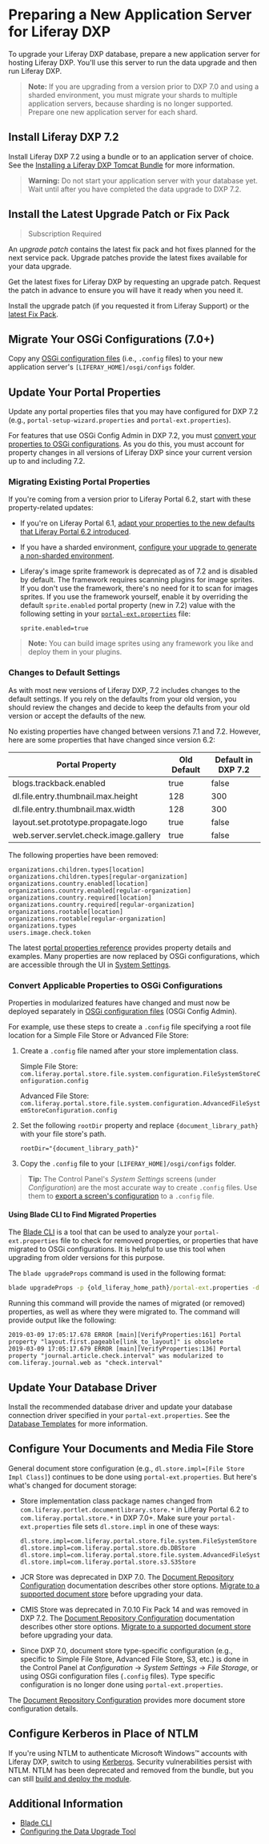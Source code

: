 # Preparing a New Application Server for Liferay DXP

To upgrade your Liferay DXP database, prepare a new application server for hosting Liferay DXP. You'll use this server to run the data upgrade and then run Liferay DXP.

> **Note:** If you are upgrading from a version prior to DXP 7.0 and using a sharded environment, you must migrate your shards to multiple application servers, because sharding is no longer supported. Prepare one new application server for each shard.

## Install Liferay DXP 7.2

Install Liferay DXP 7.2 using a bundle or to an application server of choice. See the [Installing a Liferay DXP Tomcat Bundle](../installing-liferay-dxp-on-premises/installing-a-liferay-dxp-tomcat-bundle.md) for more information.

> **Warning:** Do not start your application server with your database yet. Wait until after you have completed the data upgrade to DXP 7.2.

## Install the Latest Upgrade Patch or Fix Pack
> Subscription Required

An *upgrade patch* contains the latest fix pack and hot fixes planned for the next service pack. Upgrade patches provide the latest fixes available for your data upgrade.

Get the latest fixes for Liferay DXP by requesting an upgrade patch. Request the patch in advance to ensure you will have it ready when you need it.

Install the upgrade patch (if you requested it from Liferay Support) or the [latest Fix Pack](https://help.liferay.com/hc/en-us/articles/360028810452-Patching-Liferay-DXP).

## Migrate Your OSGi Configurations (7.0+)

Copy any [OSGi configuration files](https://help.liferay.com/hc/en-us/articles/360029131651-Understanding-System-Configuration-Files) (i.e., `.config` files) to your new application server's `[LIFERAY_HOME]/osgi/configs` folder.

## Update Your Portal Properties

Update any portal properties files that you may have configured for DXP 7.2 (e.g., `portal-setup-wizard.properties` and `portal-ext.properties`).

For features that use OSGi Config Admin in DXP 7.2, you must [convert your properties to OSGi configurations](#convert-applicable-properties-to-osgi-configurations). As you do this, you must account for property changes in all versions of Liferay DXP since your current version up to and including 7.2.

### Migrating Existing Portal Properties

If you're coming from a version prior to Liferay Portal 6.2, start with these
property-related updates:

* If you're on Liferay Portal 6.1, [adapt your properties to the new defaults that Liferay Portal 6.2 introduced](https://help.liferay.com/hc/en-us/articles/360017903232-Upgrading-Liferay#review-the-liferay-62-properties-defaults).

* If you have a sharded environment, [configure your upgrade to generate a non-sharded environment](./97-upgrading-a-sharded-environment.md).

* Liferay's image sprite framework is deprecated as of 7.2 and is disabled by default. The framework requires scanning plugins for image sprites. If you don't use the framework, there's no need for it to scan for images sprites. If you use the framework yourself, enable it by overriding the default `sprite.enabled` portal property (new in 7.2) value with the following setting in your [`portal-ext.properties`](https://help.liferay.com/hc/en-us/articles/360028712292-Portal-Properties) file:

    ```properties
    sprite.enabled=true
    ```

> **Note:** You can build image sprites using any framework you like and deploy them in your plugins.

### Changes to Default Settings

As with most new versions of Liferay DXP, 7.2 includes changes to the default settings. If you rely on the defaults from your old version, you should review the changes and decide to keep the defaults from your old version or accept the defaults of the new.

No existing properties have changed between versions 7.1 and 7.2. However, here are some properties that have changed since version 6.2:

| **Portal Property** | **Old Default** | **Default in DXP 7.2** |
| --- | --- | --- |
| blogs.trackback.enabled | true | false |
| dl.file.entry.thumbnail.max.height | 128 | 300 |
| dl.file.entry.thumbnail.max.width | 128 | 300 |
| layout.set.prototype.propagate.logo | true | false |
| web.server.servlet.check.image.gallery | true | false |

The following properties have been removed:

```properties
organizations.children.types[location]
organizations.children.types[regular-organization]
organizations.country.enabled[location]
organizations.country.enabled[regular-organization]
organizations.country.required[location]
organizations.country.required[regular-organization]
organizations.rootable[location]
organizations.rootable[regular-organization]
organizations.types
users.image.check.token
```

The latest [portal properties reference](https://docs.liferay.com/dxp/portal/7.2-latest/propertiesdoc/portal.properties.html) provides property details and examples. Many properties are now replaced by OSGi configurations, which are accessible through the UI in [System Settings](https://help.liferay.com/hc/en-us/articles/360029131591-System-Settings).

### Convert Applicable Properties to OSGi Configurations

Properties in modularized features have changed and must now be deployed separately in [OSGi configuration files](https://help.liferay.com/hc/en-us/articles/360029131591-System-Settings#exporting-and-importing-configurations) (OSGi Config Admin).

For example, use these steps to create a `.config` file specifying a root file location for a Simple File Store or Advanced File Store:

1. Create a `.config` file named after your store implementation class.

    Simple File Store:
    `com.liferay.portal.store.file.system.configuration.FileSystemStoreConfiguration.config`

    Advanced File Store:
    `com.liferay.portal.store.file.system.configuration.AdvancedFileSystemStoreConfiguration.config`

1. Set the following `rootDir` property and replace `{document_library_path}` with your file store's path.

    ```properties
    rootDir="{document_library_path}"
    ```

1. Copy the `.config` file to your `[LIFERAY_HOME]/osgi/configs` folder.

> **Tip:** The Control Panel's _System Settings_ screens (under _Configuration_) are the most accurate way to create `.config` files. Use them to [export a screen's configuration](https://help.liferay.com/hc/en-us/articles/360029131591-System-Settings#exporting-and-importing-configurations) to a `.config` file.

#### Using Blade CLI to Find Migrated Properties

The [Blade CLI](https://help.liferay.com/hc/en-us/articles/360029147071-Blade-CLI) is a tool that can be used to analyze your `portal-ext.properties` file to check for removed properties, or properties that have migrated to OSGi configurations. It is helpful to use this tool when upgrading from older versions for this purpose.

The `blade upgradeProps` command is used in the following format:

```cmd
blade upgradeProps -p {old_liferay_home_path}/portal-ext.properties -d {7.2_liferay_home_path}
```

Running this command will provide the names of migrated (or removed) properties, as well as where they were migrated to. The command will provide output like the following:

```
2019-03-09 17:05:17.678 ERROR [main][VerifyProperties:161] Portal property "layout.first.pageable[link_to_layout]" is obsolete
2019-03-09 17:05:17.679 ERROR [main][VerifyProperties:136] Portal property "journal.article.check.interval" was modularized to com.liferay.journal.web as "check.interval"
```

## Update Your Database Driver

Install the recommended database driver and update your database connection driver specified in your `portal-ext.properties`. See the [Database Templates](../14-reference/05-database-templates.md) for more information.

## Configure Your Documents and Media File Store

General document store configuration (e.g., `dl.store.impl=[File Store Impl Class]`) continues to be done using `portal-ext.properties`. But here's what's changed for document storage:

* Store implementation class package names changed from `com.liferay.portlet.documentlibrary.store.*` in Liferay Portal 6.2 to `com.liferay.portal.store.*` in DXP 7.0+. Make sure your `portal-ext.properties` file sets `dl.store.impl` in one of these ways:

    ```properties
    dl.store.impl=com.liferay.portal.store.file.system.FileSystemStore
    dl.store.impl=com.liferay.portal.store.db.DBStore
    dl.store.impl=com.liferay.portal.store.file.system.AdvancedFileSystemStore
    dl.store.impl=com.liferay.portal.store.s3.S3Store
    ```

* JCR Store was deprecated in DXP 7.0. The [Document Repository Configuration](https://help.liferay.com/hc/en-us/articles/360028810112-Document-Repository-Configuration) documentation describes other store options. [Migrate to a supported document store](https://help.liferay.com/hc/en-us/articles/360029131691-Server-Administration) before upgrading your data.

* CMIS Store was deprecated in 7.0.10 Fix Pack 14 and was removed in DXP 7.2. The [Document Repository Configuration](https://help.liferay.com/hc/en-us/articles/360028810112-Document-Repository-Configuration) documentation describes other store options. [Migrate to a supported document store](https://help.liferay.com/hc/en-us/articles/360029131691-Server-Administration) before upgrading your data.

* Since DXP 7.0, document store type-specific configuration (e.g., specific to Simple File Store, Advanced File Store, S3, etc.) is done in the Control Panel at _Configuration_ → _System Settings_ → _File Storage_, or using OSGi configuration files (`.config` files). Type specific configuration is no longer done using `portal-ext.properties`.

The [Document Repository Configuration](https://help.liferay.com/hc/en-us/articles/360028810112-Document-Repository-Configuration) provides more document store configuration details.

## Configure Kerberos in Place of NTLM

If you're using NTLM to authenticate Microsoft Windows™ accounts with Liferay DXP, switch to using [Kerberos](https://help.liferay.com/hc/en-us/articles/360029031831-Authenticating-with-Kerberos). Security vulnerabilities persist with NTLM. NTLM has been deprecated and removed from the bundle, but you can still [build and deploy the module](https://github.com/liferay/liferay-portal/tree/7.2.x/modules/apps/portal-security-sso-ntlm).

## Additional Information

* [Blade CLI](https://help.liferay.com/hc/en-us/articles/360029147071-Blade-CLI)
* [Configuring the Data Upgrade Tool](./07-configuring-the-data-upgrade-tool)
